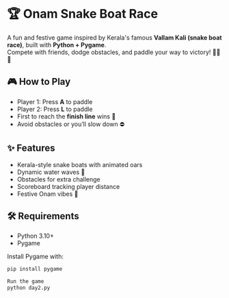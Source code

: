 # 🏆 Onam Snake Boat Race

A fun and festive game inspired by Kerala's famous **Vallam Kali (snake boat race)**, built with **Python + Pygame**.  
Compete with friends, dodge obstacles, and paddle your way to victory! 🚣‍♂️🎉

## 🎮 How to Play
- Player 1: Press **A** to paddle
- Player 2: Press **L** to paddle
- First to reach the **finish line** wins 🏁
- Avoid obstacles or you’ll slow down ⛔

## ✨ Features
- Kerala-style snake boats with animated oars
- Dynamic water waves 🌊
- Obstacles for extra challenge
- Scoreboard tracking player distance
- Festive Onam vibes 🎊

## 🛠 Requirements
- Python 3.10+  
- Pygame

Install Pygame with:
```bash
pip install pygame

Run the game
python day2.py